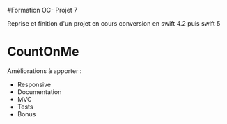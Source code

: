 #Formation OC- Projet 7

Reprise et  finition d'un projet en cours 
conversion en swift 4.2 puis swift 5

# CountOnMe
Améliorations à apporter : 

- Responsive
- Documentation
- MVC 
- Tests
- Bonus 
